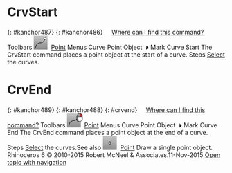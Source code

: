 ---
---


# CrvStart
{: #kanchor487}
{: #kanchor486}
 [![images/transparent.gif](images/transparent.gif)Where can I find this command?](javascript:void(0);) Toolbars
![images/crvstart.png](images/crvstart.png) [Point](point-toolbar.html) 
Menus
Curve
Point Object![images/menuarrow.gif](images/menuarrow.gif)
Mark Curve Start
The CrvStart command places a point object at the start of a curve.
Steps
 [Select](select-objects.html) the curves.
# CrvEnd
{: #kanchor489}
{: #kanchor488}
{: #crvend}
 [![images/transparent.gif](images/transparent.gif)Where can I find this command?](javascript:void(0);) Toolbars
![images/crvend-rt.png](images/crvend-rt.png) [Point](point-toolbar.html) 
Menus
Curve
Point Object![images/menuarrow.gif](images/menuarrow.gif)
Mark Curve End
The CrvEnd command places a point object at the end of a curve.
Steps
 [Select](select-objects.html) the curves.See also
![images/point.png](images/point.png) [Point](point.html) 
Draw a single point object.
&#160;
&#160;
Rhinoceros 6 © 2010-2015 Robert McNeel &amp; Associates.11-Nov-2015
 [Open topic with navigation](crvstart.html) 

